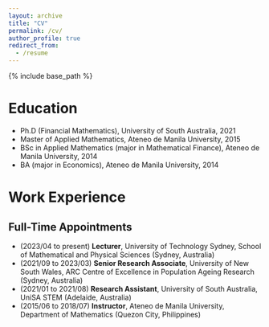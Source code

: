 ```yaml
---
layout: archive
title: "CV"
permalink: /cv/
author_profile: true
redirect_from:
  - /resume
---
```


{% include base_path %}

Education
======
* Ph.D (Financial Mathematics), University of South Australia, 2021
* Master of Applied Mathematics, Ateneo de Manila University, 2015
* BSc in Applied Mathematics (major in Mathematical Finance), Ateneo de Manila University, 2014
* BA (major in Economics), Ateneo de Manila University, 2014

Work Experience
======

## Full-Time Appointments

* (2023/04 to present) **Lecturer**, University of Technology Sydney, School of Mathematical and Physical Sciences (Sydney, Australia)
* (2021/09 to 2023/03) **Senior Research Associate**, University of New South Wales, ARC Centre of Excellence in Population Ageing Research (Sydney, Australia)
* (2021/01 to 2021/08) **Research Assistant**, University of South Australia, UniSA STEM (Adelaide, Australia)
* (2015/06 to 2018/07) **Instructor**, Ateneo de Manila University, Department of Mathematics (Quezon City, Philippines)

<!--
Skills
======
* Skill 1
* Skill 2
  * Sub-skill 2.1
  * Sub-skill 2.2
  * Sub-skill 2.3
* Skill 3

Publications
======
  <ul>{% for post in site.publications reversed %}
    {% include archive-single-cv.html %}
  {% endfor %}</ul>
  
Talks
======
  <ul>{% for post in site.talks reversed %}
    {% include archive-single-talk-cv.html  %}
  {% endfor %}</ul>
  
Teaching
======
  <ul>{% for post in site.teaching reversed %}
    {% include archive-single-cv.html %}
  {% endfor %}</ul>
  
Service and leadership
======
* Currently signed in to 43 different slack teams
-->

